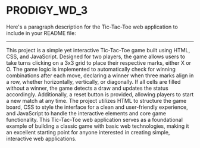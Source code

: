 # PRODIGY_WD_3

Here's a paragraph description for the Tic-Tac-Toe web application to include in your README file:

---

This project is a simple yet interactive Tic-Tac-Toe game built using HTML, CSS, and JavaScript. Designed for two players, the game allows users to take turns clicking on a 3x3 grid to place their respective marks, either X or O. The game logic is implemented to automatically check for winning combinations after each move, declaring a winner when three marks align in a row, whether horizontally, vertically, or diagonally. If all cells are filled without a winner, the game detects a draw and updates the status accordingly. Additionally, a reset button is provided, allowing players to start a new match at any time. The project utilizes HTML to structure the game board, CSS to style the interface for a clean and user-friendly experience, and JavaScript to handle the interactive elements and core game functionality. This Tic-Tac-Toe web application serves as a foundational example of building a classic game with basic web technologies, making it an excellent starting point for anyone interested in creating simple, interactive web applications.
